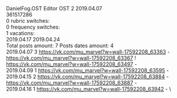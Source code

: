 DanielFog.OST	Editor OST 2 2019.04.07\
361517286\
0 rubric switches:\
0 frequency switches:\
1 vacations:\
2019.04.17 2019.04.24 \
Total posts amount: 7	Posts dates amount: 4\
2019.04.07 3 https://vk.com/mu_marvel?w=wall-17592208_63363 - https://vk.com/mu_marvel?w=wall-17592208_63367 ! https://vk.com/mu_marvel?w=wall-17592208_63497 - \
2019.04.09 1 https://vk.com/mu_marvel?w=wall-17592208_63595 - \
2019.04.15 2 https://vk.com/mu_marvel?w=wall-17592208_63884 - https://vk.com/mu_marvel?w=wall-17592208_63887 - \
2019.04.16 1 https://vk.com/mu_marvel?w=wall-17592208_63942 - \

